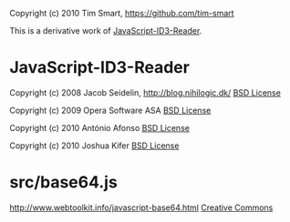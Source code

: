 Copyright (c) 2010 Tim Smart, https://github.com/tim-smart

This is a derivative work of [JavaScript-ID3-Reader](https://github.com/aadsm/JavaScript-ID3-Reader).

JavaScript-ID3-Reader
=====================

Copyright (c) 2008 Jacob Seidelin, http://blog.nihilogic.dk/
[BSD License](http://opensource.org/licenses/BSD-3-Clause)

Copyright (c) 2009 Opera Software ASA
[BSD License](http://dev.opera.com/licenses/bsd/)

Copyright (c) 2010 António Afonso
[BSD License](http://opensource.org/licenses/BSD-3-Clause)

Copyright (c) 2010 Joshua Kifer
[BSD License](http://opensource.org/licenses/BSD-3-Clause)

src/base64.js
=============
http://www.webtoolkit.info/javascript-base64.html
[Creative Commons](http://creativecommons.org/licenses/by/2.0/uk/)
